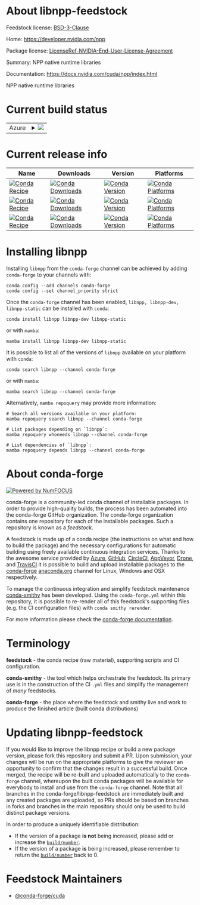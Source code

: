 About libnpp-feedstock
======================

Feedstock license: [BSD-3-Clause](https://github.com/conda-forge/libnpp-feedstock/blob/main/LICENSE.txt)

Home: https://developer.nvidia.com/npp

Package license: [LicenseRef-NVIDIA-End-User-License-Agreement](https://docs.nvidia.com/cuda/eula/index.html)

Summary: NPP native runtime libraries

Documentation: https://docs.nvidia.com/cuda/npp/index.html

NPP native runtime libraries


Current build status
====================


<table>
    
  <tr>
    <td>Azure</td>
    <td>
      <details>
        <summary>
          <a href="https://dev.azure.com/conda-forge/feedstock-builds/_build/latest?definitionId=19528&branchName=main">
            <img src="https://dev.azure.com/conda-forge/feedstock-builds/_apis/build/status/libnpp-feedstock?branchName=main">
          </a>
        </summary>
        <table>
          <thead><tr><th>Variant</th><th>Status</th></tr></thead>
          <tbody><tr>
              <td>linux_64</td>
              <td>
                <a href="https://dev.azure.com/conda-forge/feedstock-builds/_build/latest?definitionId=19528&branchName=main">
                  <img src="https://dev.azure.com/conda-forge/feedstock-builds/_apis/build/status/libnpp-feedstock?branchName=main&jobName=linux&configuration=linux%20linux_64_" alt="variant">
                </a>
              </td>
            </tr><tr>
              <td>linux_aarch64</td>
              <td>
                <a href="https://dev.azure.com/conda-forge/feedstock-builds/_build/latest?definitionId=19528&branchName=main">
                  <img src="https://dev.azure.com/conda-forge/feedstock-builds/_apis/build/status/libnpp-feedstock?branchName=main&jobName=linux&configuration=linux%20linux_aarch64_" alt="variant">
                </a>
              </td>
            </tr><tr>
              <td>win_64</td>
              <td>
                <a href="https://dev.azure.com/conda-forge/feedstock-builds/_build/latest?definitionId=19528&branchName=main">
                  <img src="https://dev.azure.com/conda-forge/feedstock-builds/_apis/build/status/libnpp-feedstock?branchName=main&jobName=win&configuration=win%20win_64_" alt="variant">
                </a>
              </td>
            </tr>
          </tbody>
        </table>
      </details>
    </td>
  </tr>
</table>

Current release info
====================

| Name | Downloads | Version | Platforms |
| --- | --- | --- | --- |
| [![Conda Recipe](https://img.shields.io/badge/recipe-libnpp-green.svg)](https://anaconda.org/conda-forge/libnpp) | [![Conda Downloads](https://img.shields.io/conda/dn/conda-forge/libnpp.svg)](https://anaconda.org/conda-forge/libnpp) | [![Conda Version](https://img.shields.io/conda/vn/conda-forge/libnpp.svg)](https://anaconda.org/conda-forge/libnpp) | [![Conda Platforms](https://img.shields.io/conda/pn/conda-forge/libnpp.svg)](https://anaconda.org/conda-forge/libnpp) |
| [![Conda Recipe](https://img.shields.io/badge/recipe-libnpp--dev-green.svg)](https://anaconda.org/conda-forge/libnpp-dev) | [![Conda Downloads](https://img.shields.io/conda/dn/conda-forge/libnpp-dev.svg)](https://anaconda.org/conda-forge/libnpp-dev) | [![Conda Version](https://img.shields.io/conda/vn/conda-forge/libnpp-dev.svg)](https://anaconda.org/conda-forge/libnpp-dev) | [![Conda Platforms](https://img.shields.io/conda/pn/conda-forge/libnpp-dev.svg)](https://anaconda.org/conda-forge/libnpp-dev) |
| [![Conda Recipe](https://img.shields.io/badge/recipe-libnpp--static-green.svg)](https://anaconda.org/conda-forge/libnpp-static) | [![Conda Downloads](https://img.shields.io/conda/dn/conda-forge/libnpp-static.svg)](https://anaconda.org/conda-forge/libnpp-static) | [![Conda Version](https://img.shields.io/conda/vn/conda-forge/libnpp-static.svg)](https://anaconda.org/conda-forge/libnpp-static) | [![Conda Platforms](https://img.shields.io/conda/pn/conda-forge/libnpp-static.svg)](https://anaconda.org/conda-forge/libnpp-static) |

Installing libnpp
=================

Installing `libnpp` from the `conda-forge` channel can be achieved by adding `conda-forge` to your channels with:

```
conda config --add channels conda-forge
conda config --set channel_priority strict
```

Once the `conda-forge` channel has been enabled, `libnpp, libnpp-dev, libnpp-static` can be installed with `conda`:

```
conda install libnpp libnpp-dev libnpp-static
```

or with `mamba`:

```
mamba install libnpp libnpp-dev libnpp-static
```

It is possible to list all of the versions of `libnpp` available on your platform with `conda`:

```
conda search libnpp --channel conda-forge
```

or with `mamba`:

```
mamba search libnpp --channel conda-forge
```

Alternatively, `mamba repoquery` may provide more information:

```
# Search all versions available on your platform:
mamba repoquery search libnpp --channel conda-forge

# List packages depending on `libnpp`:
mamba repoquery whoneeds libnpp --channel conda-forge

# List dependencies of `libnpp`:
mamba repoquery depends libnpp --channel conda-forge
```


About conda-forge
=================

[![Powered by
NumFOCUS](https://img.shields.io/badge/powered%20by-NumFOCUS-orange.svg?style=flat&colorA=E1523D&colorB=007D8A)](https://numfocus.org)

conda-forge is a community-led conda channel of installable packages.
In order to provide high-quality builds, the process has been automated into the
conda-forge GitHub organization. The conda-forge organization contains one repository
for each of the installable packages. Such a repository is known as a *feedstock*.

A feedstock is made up of a conda recipe (the instructions on what and how to build
the package) and the necessary configurations for automatic building using freely
available continuous integration services. Thanks to the awesome service provided by
[Azure](https://azure.microsoft.com/en-us/services/devops/), [GitHub](https://github.com/),
[CircleCI](https://circleci.com/), [AppVeyor](https://www.appveyor.com/),
[Drone](https://cloud.drone.io/welcome), and [TravisCI](https://travis-ci.com/)
it is possible to build and upload installable packages to the
[conda-forge](https://anaconda.org/conda-forge) [anaconda.org](https://anaconda.org/)
channel for Linux, Windows and OSX respectively.

To manage the continuous integration and simplify feedstock maintenance
[conda-smithy](https://github.com/conda-forge/conda-smithy) has been developed.
Using the ``conda-forge.yml`` within this repository, it is possible to re-render all of
this feedstock's supporting files (e.g. the CI configuration files) with ``conda smithy rerender``.

For more information please check the [conda-forge documentation](https://conda-forge.org/docs/).

Terminology
===========

**feedstock** - the conda recipe (raw material), supporting scripts and CI configuration.

**conda-smithy** - the tool which helps orchestrate the feedstock.
                   Its primary use is in the construction of the CI ``.yml`` files
                   and simplify the management of *many* feedstocks.

**conda-forge** - the place where the feedstock and smithy live and work to
                  produce the finished article (built conda distributions)


Updating libnpp-feedstock
=========================

If you would like to improve the libnpp recipe or build a new
package version, please fork this repository and submit a PR. Upon submission,
your changes will be run on the appropriate platforms to give the reviewer an
opportunity to confirm that the changes result in a successful build. Once
merged, the recipe will be re-built and uploaded automatically to the
`conda-forge` channel, whereupon the built conda packages will be available for
everybody to install and use from the `conda-forge` channel.
Note that all branches in the conda-forge/libnpp-feedstock are
immediately built and any created packages are uploaded, so PRs should be based
on branches in forks and branches in the main repository should only be used to
build distinct package versions.

In order to produce a uniquely identifiable distribution:
 * If the version of a package **is not** being increased, please add or increase
   the [``build/number``](https://docs.conda.io/projects/conda-build/en/latest/resources/define-metadata.html#build-number-and-string).
 * If the version of a package **is** being increased, please remember to return
   the [``build/number``](https://docs.conda.io/projects/conda-build/en/latest/resources/define-metadata.html#build-number-and-string)
   back to 0.

Feedstock Maintainers
=====================

* [@conda-forge/cuda](https://github.com/orgs/conda-forge/teams/cuda/)

